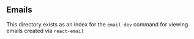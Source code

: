 ## Emails

This directory exists as an index for the `email dev` command for viewing emails created via `react-email`
